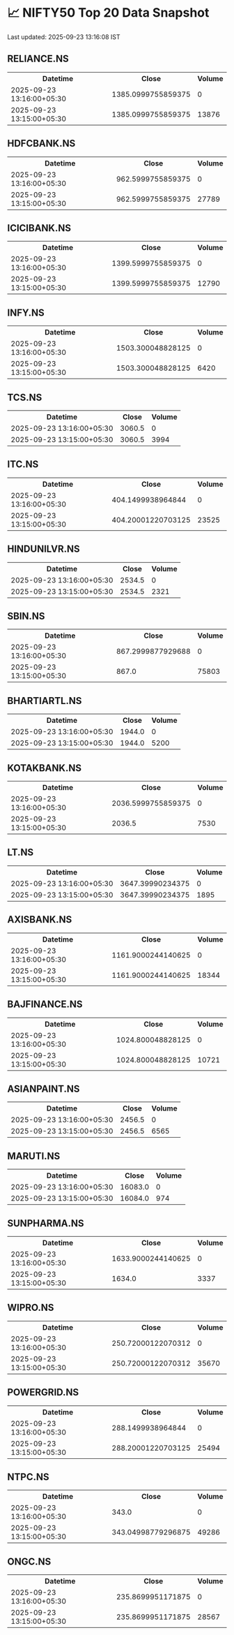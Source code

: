 # 📈 NIFTY50 Top 20 Data Snapshot

Last updated: 2025-09-23 13:16:08 IST

## RELIANCE.NS

<table>
  <tr><th>Datetime</th><th>Close</th><th>Volume</th></tr>
  <tr><td>2025-09-23 13:16:00+05:30</td><td>1385.0999755859375</td><td>0</td></tr>
  <tr><td>2025-09-23 13:15:00+05:30</td><td>1385.0999755859375</td><td>13876</td></tr>
</table>

## HDFCBANK.NS

<table>
  <tr><th>Datetime</th><th>Close</th><th>Volume</th></tr>
  <tr><td>2025-09-23 13:16:00+05:30</td><td>962.5999755859375</td><td>0</td></tr>
  <tr><td>2025-09-23 13:15:00+05:30</td><td>962.5999755859375</td><td>27789</td></tr>
</table>

## ICICIBANK.NS

<table>
  <tr><th>Datetime</th><th>Close</th><th>Volume</th></tr>
  <tr><td>2025-09-23 13:16:00+05:30</td><td>1399.5999755859375</td><td>0</td></tr>
  <tr><td>2025-09-23 13:15:00+05:30</td><td>1399.5999755859375</td><td>12790</td></tr>
</table>

## INFY.NS

<table>
  <tr><th>Datetime</th><th>Close</th><th>Volume</th></tr>
  <tr><td>2025-09-23 13:16:00+05:30</td><td>1503.300048828125</td><td>0</td></tr>
  <tr><td>2025-09-23 13:15:00+05:30</td><td>1503.300048828125</td><td>6420</td></tr>
</table>

## TCS.NS

<table>
  <tr><th>Datetime</th><th>Close</th><th>Volume</th></tr>
  <tr><td>2025-09-23 13:16:00+05:30</td><td>3060.5</td><td>0</td></tr>
  <tr><td>2025-09-23 13:15:00+05:30</td><td>3060.5</td><td>3994</td></tr>
</table>

## ITC.NS

<table>
  <tr><th>Datetime</th><th>Close</th><th>Volume</th></tr>
  <tr><td>2025-09-23 13:16:00+05:30</td><td>404.1499938964844</td><td>0</td></tr>
  <tr><td>2025-09-23 13:15:00+05:30</td><td>404.20001220703125</td><td>23525</td></tr>
</table>

## HINDUNILVR.NS

<table>
  <tr><th>Datetime</th><th>Close</th><th>Volume</th></tr>
  <tr><td>2025-09-23 13:16:00+05:30</td><td>2534.5</td><td>0</td></tr>
  <tr><td>2025-09-23 13:15:00+05:30</td><td>2534.5</td><td>2321</td></tr>
</table>

## SBIN.NS

<table>
  <tr><th>Datetime</th><th>Close</th><th>Volume</th></tr>
  <tr><td>2025-09-23 13:16:00+05:30</td><td>867.2999877929688</td><td>0</td></tr>
  <tr><td>2025-09-23 13:15:00+05:30</td><td>867.0</td><td>75803</td></tr>
</table>

## BHARTIARTL.NS

<table>
  <tr><th>Datetime</th><th>Close</th><th>Volume</th></tr>
  <tr><td>2025-09-23 13:16:00+05:30</td><td>1944.0</td><td>0</td></tr>
  <tr><td>2025-09-23 13:15:00+05:30</td><td>1944.0</td><td>5200</td></tr>
</table>

## KOTAKBANK.NS

<table>
  <tr><th>Datetime</th><th>Close</th><th>Volume</th></tr>
  <tr><td>2025-09-23 13:16:00+05:30</td><td>2036.5999755859375</td><td>0</td></tr>
  <tr><td>2025-09-23 13:15:00+05:30</td><td>2036.5</td><td>7530</td></tr>
</table>

## LT.NS

<table>
  <tr><th>Datetime</th><th>Close</th><th>Volume</th></tr>
  <tr><td>2025-09-23 13:16:00+05:30</td><td>3647.39990234375</td><td>0</td></tr>
  <tr><td>2025-09-23 13:15:00+05:30</td><td>3647.39990234375</td><td>1895</td></tr>
</table>

## AXISBANK.NS

<table>
  <tr><th>Datetime</th><th>Close</th><th>Volume</th></tr>
  <tr><td>2025-09-23 13:16:00+05:30</td><td>1161.9000244140625</td><td>0</td></tr>
  <tr><td>2025-09-23 13:15:00+05:30</td><td>1161.9000244140625</td><td>18344</td></tr>
</table>

## BAJFINANCE.NS

<table>
  <tr><th>Datetime</th><th>Close</th><th>Volume</th></tr>
  <tr><td>2025-09-23 13:16:00+05:30</td><td>1024.800048828125</td><td>0</td></tr>
  <tr><td>2025-09-23 13:15:00+05:30</td><td>1024.800048828125</td><td>10721</td></tr>
</table>

## ASIANPAINT.NS

<table>
  <tr><th>Datetime</th><th>Close</th><th>Volume</th></tr>
  <tr><td>2025-09-23 13:16:00+05:30</td><td>2456.5</td><td>0</td></tr>
  <tr><td>2025-09-23 13:15:00+05:30</td><td>2456.5</td><td>6565</td></tr>
</table>

## MARUTI.NS

<table>
  <tr><th>Datetime</th><th>Close</th><th>Volume</th></tr>
  <tr><td>2025-09-23 13:16:00+05:30</td><td>16083.0</td><td>0</td></tr>
  <tr><td>2025-09-23 13:15:00+05:30</td><td>16084.0</td><td>974</td></tr>
</table>

## SUNPHARMA.NS

<table>
  <tr><th>Datetime</th><th>Close</th><th>Volume</th></tr>
  <tr><td>2025-09-23 13:16:00+05:30</td><td>1633.9000244140625</td><td>0</td></tr>
  <tr><td>2025-09-23 13:15:00+05:30</td><td>1634.0</td><td>3337</td></tr>
</table>

## WIPRO.NS

<table>
  <tr><th>Datetime</th><th>Close</th><th>Volume</th></tr>
  <tr><td>2025-09-23 13:16:00+05:30</td><td>250.72000122070312</td><td>0</td></tr>
  <tr><td>2025-09-23 13:15:00+05:30</td><td>250.72000122070312</td><td>35670</td></tr>
</table>

## POWERGRID.NS

<table>
  <tr><th>Datetime</th><th>Close</th><th>Volume</th></tr>
  <tr><td>2025-09-23 13:16:00+05:30</td><td>288.1499938964844</td><td>0</td></tr>
  <tr><td>2025-09-23 13:15:00+05:30</td><td>288.20001220703125</td><td>25494</td></tr>
</table>

## NTPC.NS

<table>
  <tr><th>Datetime</th><th>Close</th><th>Volume</th></tr>
  <tr><td>2025-09-23 13:16:00+05:30</td><td>343.0</td><td>0</td></tr>
  <tr><td>2025-09-23 13:15:00+05:30</td><td>343.04998779296875</td><td>49286</td></tr>
</table>

## ONGC.NS

<table>
  <tr><th>Datetime</th><th>Close</th><th>Volume</th></tr>
  <tr><td>2025-09-23 13:16:00+05:30</td><td>235.8699951171875</td><td>0</td></tr>
  <tr><td>2025-09-23 13:15:00+05:30</td><td>235.8699951171875</td><td>28567</td></tr>
</table>

